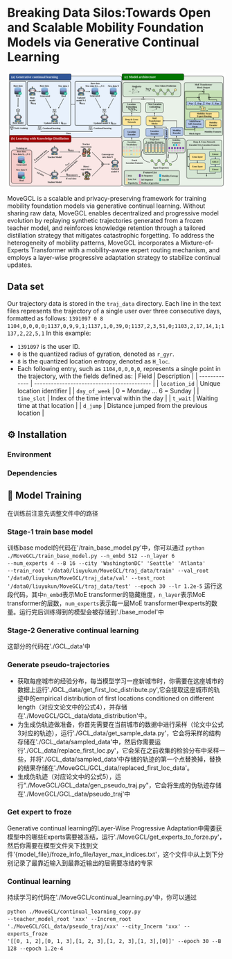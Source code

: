 # Breaking Data Silos:Towards Open and Scalable Mobility Foundation Models via Generative Continual Learning
<!-- add image -->
<p align="center">
  <img src="fig/MoveGCL.svg" alt="WorldMove Logo"/>
</p>
MoveGCL is a scalable and privacy-preserving framework for training mobility foundation models via generative continual learning. Without sharing raw data, MoveGCL enables decentralized and progressive model evolution by replaying synthetic trajectories generated from a frozen teacher model, and reinforces knowledge retention through a tailored distillation strategy that mitigates catastrophic forgetting. To address the heterogeneity of mobility patterns, MoveGCL incorporates a Mixture-of-Experts Transformer with a mobility-aware expert routing mechanism, and employs a layer-wise progressive adaptation strategy to stabilize continual updates.

## Data set
Our trajectory data is stored in the <code>traj_data</code> directory. Each line in the text files represents the trajectory of a single user over three consecutive days, formatted as follows: 
<code>1391097 0 8 1104,0,0,0,0;1137,0,9,9,1;1137,1,0,39,0;1137,2,3,51,0;1103,2,17,14,1;1137,2,22,5,1</code> 
In this example: 
- <code>1391097</code> is the user ID.
- <code>0</code> is the quantized radius of gyration, denoted as <code>r_gyr</code>.
- <code>8</code> is the quantized location entropy, denoted as <code>H_loc</code>.
- Each following entry, such as <code>1104,0,0,0,0</code>, represents a single point in the trajectory, with the fields defined as:
  | Field         | Description                                |
  | ------------- | ------------------------------------------ |
  | `location_id` | Unique location identifier                 |
  | `day_of_week` | 0 = Monday … 6 = Sunday                    |
  | `time_slot`   | Index of the time interval within the day  |
  | `t_wait`      | Waiting time at that location              |
  | `d_jump`      | Distance jumped from the previous location |

## ⚙️ Installation
### Environment
### Dependencies

## 🏃 Model Training
在训练前注意先调整文件中的路径
### Stage-1 train base model
训练base model的代码在'/train_base_model.py'中，你可以通过 <code>python ./MoveGCL/train_base_model.py --n_embd 512 --n_layer 6 --num_experts 4 --B 16 --city 'WashingtonDC' 'Seattle' 'Atlanta' --train_root '/data0/liuyukun/MoveGCL/traj_data/train' --val_root '/data0/liuyukun/MoveGCL/traj_data/val' --test_root '/data0/liuyukun/MoveGCL/traj_data/test' --epoch 30 --lr 1.2e-5</code> 运行这段代码，其中<code>n_embd</code>表示MoE transformer的隐藏维度，<code>n_layer</code>表示MoE transformer的层数，<code>num_experts</code>表示每一层MoE transformer中experts的数量。运行完后训练得到的模型会被存储到'./base_model'中
### Stage-2 Generative continual learning
这部分的代码在'./GCL_data'中
### Generate pseudo-trajectories
- 获取每座城市的经验分布，每当模型学习一座新城市时，你需要在这座城市的数据上运行'./GCL_data/get_first_loc_distribute.py',它会提取这座城市的轨迹中的empirical distribution of first locations conditioned on different length（对应文论文中的公式4），并存储在'./MoveGCL/GCL_data/data_distribution'中。
- 为生成伪轨迹做准备，你首先需要在当前城市的数据中进行采样（论文中公式3对应的轨迹），运行'./GCL_data/get_sample_data.py'，它会将采样的结构存储在'./GCL_data/sampled_data'中，然后你需要运行'./GCL_data/replace_first_loc.py'，它会采在之前收集的检验分布中采样一些，并将'./GCL_data/sampled_data'中存储的轨迹的第一个点替换掉，替换的结果存储在'./MoveGCL/GCL_data/replaced_first_loc_data'。
- 生成伪轨迹（对应论文中的公式5），运行"./MoveGCL/GCL_data/gen_pseudo_traj.py"，它会将生成的伪轨迹存储在'./MoveGCL/GCL_data/pseudo_traj'中
### Get expert to froze
Generative continual learning的Layer-Wise Progressive Adaptation中需要获模型中的哪些Experts需要被冻结，运行'./MoveGCL/get_experts_to_forze.py'，然后你需要在模型文件夹下找到文件'{model_file}/froze_info_file/layer_max_indices.txt'，这个文件中从上到下分别记录了最靠近输入到最靠近输出的层需要冻结的专家
### Continual learning
持续学习的代码在'./MoveGCL/continual_learning.py'中，你可以通过

<code>python ./MoveGCL/continual_learning_copy.py --teacher_model_root 'xxx' --Increm_root './MoveGCL/GCL_data/pseudo_traj/xxx' --city_Incerm 'xxx' --experts_froze '[[0, 1, 2],[0, 1, 3],[1, 2, 3],[1, 2, 3],[1, 3],[0]]' --epoch 30 --B 128 --epoch 1.2e-4</code>
